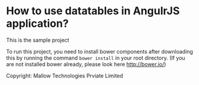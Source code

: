 # How to use datatables in AngulrJS application?

This is the sample project  

To run this project, you need to install bower components after downloading this by running the command `bower install` in your root directory. (If you are not installed bower already, please look here http://bower.io/)

Copyright: Mallow Technologies Prviate Limited
